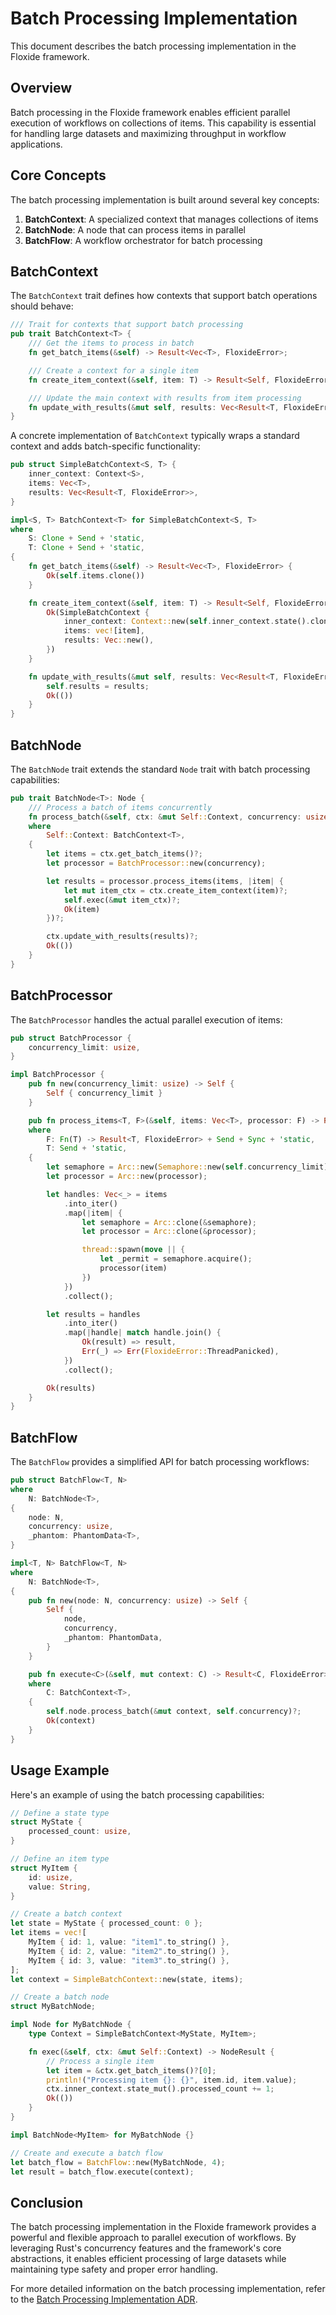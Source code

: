 # Batch Processing Implementation

This document describes the batch processing implementation in the Floxide framework.

## Overview

Batch processing in the Floxide framework enables efficient parallel execution of workflows on collections of items. This capability is essential for handling large datasets and maximizing throughput in workflow applications.

## Core Concepts

The batch processing implementation is built around several key concepts:

1. **BatchContext**: A specialized context that manages collections of items
2. **BatchNode**: A node that can process items in parallel
3. **BatchFlow**: A workflow orchestrator for batch processing

## BatchContext

The `BatchContext` trait defines how contexts that support batch operations should behave:

```rust
/// Trait for contexts that support batch processing
pub trait BatchContext<T> {
    /// Get the items to process in batch
    fn get_batch_items(&self) -> Result<Vec<T>, FloxideError>;

    /// Create a context for a single item
    fn create_item_context(&self, item: T) -> Result<Self, FloxideError> where Self: Sized;

    /// Update the main context with results from item processing
    fn update_with_results(&mut self, results: Vec<Result<T, FloxideError>>) -> Result<(), FloxideError>;
}
```

A concrete implementation of `BatchContext` typically wraps a standard context and adds batch-specific functionality:

```rust
pub struct SimpleBatchContext<S, T> {
    inner_context: Context<S>,
    items: Vec<T>,
    results: Vec<Result<T, FloxideError>>,
}

impl<S, T> BatchContext<T> for SimpleBatchContext<S, T>
where
    S: Clone + Send + 'static,
    T: Clone + Send + 'static,
{
    fn get_batch_items(&self) -> Result<Vec<T>, FloxideError> {
        Ok(self.items.clone())
    }

    fn create_item_context(&self, item: T) -> Result<Self, FloxideError> {
        Ok(SimpleBatchContext {
            inner_context: Context::new(self.inner_context.state().clone()),
            items: vec![item],
            results: Vec::new(),
        })
    }

    fn update_with_results(&mut self, results: Vec<Result<T, FloxideError>>) -> Result<(), FloxideError> {
        self.results = results;
        Ok(())
    }
}
```

## BatchNode

The `BatchNode` trait extends the standard `Node` trait with batch processing capabilities:

```rust
pub trait BatchNode<T>: Node {
    /// Process a batch of items concurrently
    fn process_batch(&self, ctx: &mut Self::Context, concurrency: usize) -> Result<(), FloxideError>
    where
        Self::Context: BatchContext<T>,
    {
        let items = ctx.get_batch_items()?;
        let processor = BatchProcessor::new(concurrency);

        let results = processor.process_items(items, |item| {
            let mut item_ctx = ctx.create_item_context(item)?;
            self.exec(&mut item_ctx)?;
            Ok(item)
        })?;

        ctx.update_with_results(results)?;
        Ok(())
    }
}
```

## BatchProcessor

The `BatchProcessor` handles the actual parallel execution of items:

```rust
pub struct BatchProcessor {
    concurrency_limit: usize,
}

impl BatchProcessor {
    pub fn new(concurrency_limit: usize) -> Self {
        Self { concurrency_limit }
    }

    pub fn process_items<T, F>(&self, items: Vec<T>, processor: F) -> Result<Vec<Result<T, FloxideError>>, FloxideError>
    where
        F: Fn(T) -> Result<T, FloxideError> + Send + Sync + 'static,
        T: Send + 'static,
    {
        let semaphore = Arc::new(Semaphore::new(self.concurrency_limit));
        let processor = Arc::new(processor);

        let handles: Vec<_> = items
            .into_iter()
            .map(|item| {
                let semaphore = Arc::clone(&semaphore);
                let processor = Arc::clone(&processor);

                thread::spawn(move || {
                    let _permit = semaphore.acquire();
                    processor(item)
                })
            })
            .collect();

        let results = handles
            .into_iter()
            .map(|handle| match handle.join() {
                Ok(result) => result,
                Err(_) => Err(FloxideError::ThreadPanicked),
            })
            .collect();

        Ok(results)
    }
}
```

## BatchFlow

The `BatchFlow` provides a simplified API for batch processing workflows:

```rust
pub struct BatchFlow<T, N>
where
    N: BatchNode<T>,
{
    node: N,
    concurrency: usize,
    _phantom: PhantomData<T>,
}

impl<T, N> BatchFlow<T, N>
where
    N: BatchNode<T>,
{
    pub fn new(node: N, concurrency: usize) -> Self {
        Self {
            node,
            concurrency,
            _phantom: PhantomData,
        }
    }

    pub fn execute<C>(&self, mut context: C) -> Result<C, FloxideError>
    where
        C: BatchContext<T>,
    {
        self.node.process_batch(&mut context, self.concurrency)?;
        Ok(context)
    }
}
```

## Usage Example

Here's an example of using the batch processing capabilities:

```rust
// Define a state type
struct MyState {
    processed_count: usize,
}

// Define an item type
struct MyItem {
    id: usize,
    value: String,
}

// Create a batch context
let state = MyState { processed_count: 0 };
let items = vec![
    MyItem { id: 1, value: "item1".to_string() },
    MyItem { id: 2, value: "item2".to_string() },
    MyItem { id: 3, value: "item3".to_string() },
];
let context = SimpleBatchContext::new(state, items);

// Create a batch node
struct MyBatchNode;

impl Node for MyBatchNode {
    type Context = SimpleBatchContext<MyState, MyItem>;

    fn exec(&self, ctx: &mut Self::Context) -> NodeResult {
        // Process a single item
        let item = &ctx.get_batch_items()?[0];
        println!("Processing item {}: {}", item.id, item.value);
        ctx.inner_context.state_mut().processed_count += 1;
        Ok(())
    }
}

impl BatchNode<MyItem> for MyBatchNode {}

// Create and execute a batch flow
let batch_flow = BatchFlow::new(MyBatchNode, 4);
let result = batch_flow.execute(context);
```

## Conclusion

The batch processing implementation in the Floxide framework provides a powerful and flexible approach to parallel execution of workflows. By leveraging Rust's concurrency features and the framework's core abstractions, it enables efficient processing of large datasets while maintaining type safety and proper error handling.

For more detailed information on the batch processing implementation, refer to the [Batch Processing Implementation ADR](../adrs/0007-batch-processing-implementation.md).

